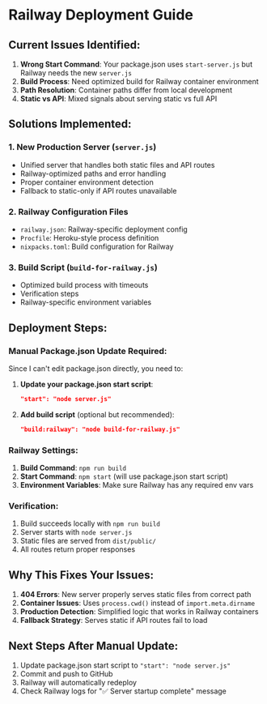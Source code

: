 # Railway Deployment Guide

## Current Issues Identified:
1. **Wrong Start Command**: Your package.json uses `start-server.js` but Railway needs the new `server.js`
2. **Build Process**: Need optimized build for Railway container environment
3. **Path Resolution**: Container paths differ from local development
4. **Static vs API**: Mixed signals about serving static vs full API

## Solutions Implemented:

### 1. New Production Server (`server.js`)
- Unified server that handles both static files and API routes
- Railway-optimized paths and error handling
- Proper container environment detection
- Fallback to static-only if API routes unavailable

### 2. Railway Configuration Files
- `railway.json`: Railway-specific deployment config
- `Procfile`: Heroku-style process definition
- `nixpacks.toml`: Build configuration for Railway

### 3. Build Script (`build-for-railway.js`)
- Optimized build process with timeouts
- Verification steps
- Railway-specific environment variables

## Deployment Steps:

### Manual Package.json Update Required:
Since I can't edit package.json directly, you need to:

1. **Update your package.json start script**:
   ```json
   "start": "node server.js"
   ```

2. **Add build script** (optional but recommended):
   ```json
   "build:railway": "node build-for-railway.js"
   ```

### Railway Settings:
1. **Build Command**: `npm run build`
2. **Start Command**: `npm start` (will use package.json start script)
3. **Environment Variables**: Make sure Railway has any required env vars

### Verification:
1. Build succeeds locally with `npm run build`
2. Server starts with `node server.js`
3. Static files are served from `dist/public/`
4. All routes return proper responses

## Why This Fixes Your Issues:

1. **404 Errors**: New server properly serves static files from correct path
2. **Container Issues**: Uses `process.cwd()` instead of `import.meta.dirname`
3. **Production Detection**: Simplified logic that works in Railway containers
4. **Fallback Strategy**: Serves static if API routes fail to load

## Next Steps After Manual Update:
1. Update package.json start script to `"start": "node server.js"`
2. Commit and push to GitHub
3. Railway will automatically redeploy
4. Check Railway logs for "✅ Server startup complete" message